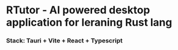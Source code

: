 # RTutor - AI powered desktop application for leraning Rust lang 

### Stack: Tauri + Vite + React + Typescript
